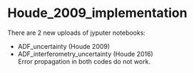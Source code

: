# Houde_2009_implementation

There are 2 new uploads of jyputer notebooks:
- ADF_uncertainty (Houde 2009)
- ADF_interferometry_uncertainty (Houde 2016) <br>
Error propagation in both codes do not work.


